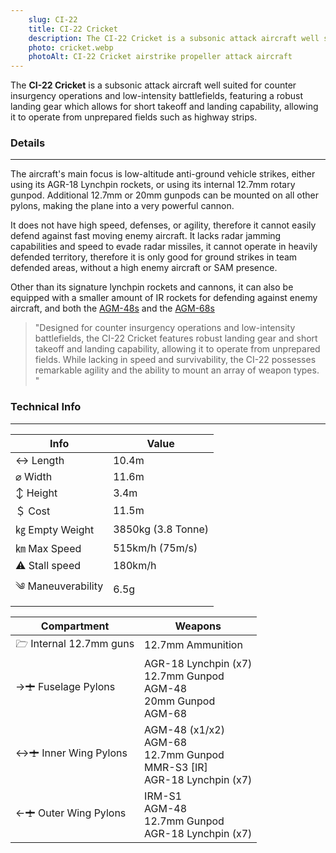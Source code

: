 ```yaml
---
    slug: CI-22
    title: CI-22 Cricket
    description: The CI-22 Cricket is a subsonic attack aircraft well suited for counter insurgency operations and low-intensity battlefields.
    photo: cricket.webp
    photoAlt: CI-22 Cricket airstrike propeller attack aircraft
---
```


The **CI-22 Cricket** is a subsonic attack aircraft well suited for counter insurgency operations and low-intensity battlefields, featuring a robust landing gear which allows for short takeoff and landing capability, allowing it to operate from unprepared fields such as highway strips. 


### Details 
---
The aircraft's main focus is low-altitude anti-ground vehicle strikes, either using its AGR-18 Lynchpin rockets, or using its internal 12.7mm rotary gunpod. Additional 12.7mm or 20mm gunpods can be mounted on all other pylons, making the plane into a very powerful cannon. 

It does not have high speed, defenses, or agility, therefore it cannot easily defend against fast moving enemy aircraft. It lacks radar jamming capabilities and speed to evade radar missiles, it cannot operate in heavily defended territory, therefore it is only good for ground strikes in team defended areas, without a high enemy aircraft or SAM presence. 

Other than its signature lynchpin rockets and cannons, it can also be equipped with a smaller amount of IR rockets for defending against enemy aircraft, and both the [AGM-48s](/w/AGM-48) and the [AGM-68s](/w/AGM-68)

> "Designed for counter insurgency operations and low-intensity battlefields, the CI-22 Cricket features robust landing gear and short takeoff and landing capability, allowing it to operate from unprepared fields. While lacking in speed and survivability, the CI-22 possesses remarkable agility and the ability to mount an array of weapon types. "

### Technical Info
---

<span class="inlineChildren">
<span class="firstColumn">

| Info              | Value        |
| -----------       | -----------        |
| ↔ Length          | 10.4m             |
| ⌀ Width           | 11.6m              |
| ↕ Height          | 3.4m               |
| ＄ Cost           | 11.5m                |
| ㎏ Empty Weight   | 3850kg (3.8 Tonne) |
| ㎞ Max Speed      | 515km/h (75m/s)   |
| ⚠ Stall speed    | 180km/h            |
| ༄ Maneuverability | 6.5g               |

</span>

<span class="firstColumn" >


| Compartment     | Weapons        |
| -----------       | -----------        |
| 🗁  Internal 12.7mm guns    | 12.7mm Ammunition   |
| →🛨 Fuselage Pylons | AGR-18 Lynchpin (x7)<br>12.7mm Gunpod<br>AGM-48<br>20mm Gunpod<br>AGM-68  |
| ↔🛨 Inner Wing Pylons  | AGM-48 (x1/x2)<br>AGM-68<br>12.7mm Gunpod<br>MMR-S3 [IR]<br>AGR-18 Lynchpin (x7)   |
| ←🛨 Outer Wing Pylons    | IRM-S1<br>AGM-48<br>12.7mm Gunpod<br>AGR-18 Lynchpin (x7)                |

</span>
</span>